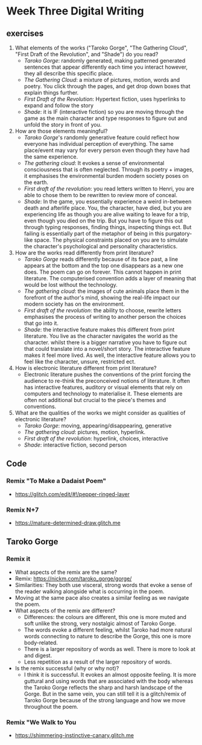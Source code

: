 # Week Three Digital Writing #
## exercises ##
1. What elements of the works ("Taroko Gorge", "The Gathering Cloud", "First Draft of the Revolution", and "Shade") do you read?
   * _Taroko Gorge_: randomly generated, making patterned generated sentences that appear differently each time you interact however, they all describe this specific place.
   * *The Gathering Cloud*: a mixture of pictures, motion, words and poetry. You click through the pages, and get drop down boxes that explain things further. 
   * *First Draft of the Revolution*: Hypertext fiction, uses hyperlinks to expand and follow the story
   * *Shade*: it is IF (interactive fiction) so you are moving through the game as the main character and type responses to figure out and unfold the story in front of you.
2. How are those elements meaningful?
   * *Taroko Gorge*'s randomly generative feature could reflect how everyone has individual perception of everything. The same place/event may vary for every person even though they have had the same experience.
   * *The gathering cloud*: It evokes a sense of environmental consciousness that is often neglected. Through its poetry + images, it emphasises the environmental burden modern society poses on the earth.
   * *First draft of the revolution*: you read letters written to Henri, you are able to chose them to be rewritten to review more of conceal. 
   * *Shade*: In the game, you essentially experience a weird in-between death and afterlife place. You, the character, have died, but you are experiencing life as though you are alive waiting to leave for a trip, even though you died on the trip. But you have to figure this out through typing responses, finding things, inspecting things ect. But failing is essentially part of the metaphor of being in this purgatory-like space. The physical constraints placed on you are to simulate the character's psychological and personality characteristics. 
3. How are the works read differently from print literature?
   * *Taroko Gorge* reads differently because of its face past, a line appears at the bottom and the top one disappears as a new one does. The poem can go on forever. This cannot happen in print literature. The computerised convention adds a layer of meaning that would be lost without the technology.
   * *The gathering cloud*: the images of cute animals place them in the forefront of the author's mind, showing the real-life impact our modern society has on the environment. 
   * *First draft of the revolution*: the ability to choose, rewrite letters emphasises the process of writing to another person the choices that go into it. 
   * *Shade*: the interactive feature makes this different from print literature. You live as the character navigates the world as the character. whilst there is a bigger narrative you have to figure out that could translate into a novel/short story. The interactive feature makes it feel more lived. As well, the interactive feature allows you to feel like the character, unsure, restricted ect. 
4. How is electronic literature different from print literature?
   * Electronic literature pushes the conventions of the print forcing the audience to re-think the preconceived notions of literature. It often has interactive features, auditory or visual elements that rely on computers and technology to materialise it. These elements are often not additional but crucial to the piece's themes and conventions.
5. What are the qualities of the works we might consider as qualities of electronic literature?
   * *Taroko Gorge*: moving, appearing/disappearing, generative
   * *The gathering cloud*: pictures, motion, hyperlink.
   * *First draft of the revolution*: hyperlink, choices, interactive
   * *Shade*: interactive fiction, second person
## Code ##
### Remix "To Make a Dadaist Poem" ###
* https://glitch.com/edit/#!/pepper-ringed-layer
### Remix N+7 ###
* https://mature-determined-draw.glitch.me
## Taroko Gorge ##
### Remix it ###
* What aspects of the remix are the same?
 * Remix: https://nickm.com/taroko_gorge/gorge/
 * Similarities: They both use visceral, strong words that evoke a sense of the reader walking alongside what is occurring in the poem.
 * Moving at the same pace also creates a similar feeling as we navigate the poem.
* What aspects of the remix are different?
  * Differences: the colours are different, this one is more muted and soft unlike the strong, very nostalgic almost of Taroko Gorge.
  * The words evoke a different feeling, whilst Taroko had more natural words connecting to nature to describe the Gorge, this one is more body-related.
  * There is a larger repository of words as well. There is more to look at and digest.
  * Less repetition as a result of the larger repository of words.
* Is the remix successful (why or why not)?
  * I think it is successful. It evokes an almost opposite feeling. It is more guttural and using words that are associated with the body whereas the Taroko Gorge reflects the sharp and harsh landscape of the Gorge. But in the same vein, you can still tell it is a glitch/remix of Taroko Gorge because of the strong language and how we move throughout the poem.
### Remix "We Walk to You ###
* https://shimmering-instinctive-canary.glitch.me
